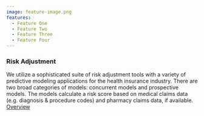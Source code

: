 ```yaml
---
image: feature-image.png
features:
  - Feature One
  - Feature Two
  - Feature Three
  - Feature Four
---
```


### Risk Adjustment

We utilize a sophisticated suite of risk adjustment tools with a variety of predictive modeling applications for the health insurance industry. There are two broad categories of models: concurrent models and prospective models. The models calculate a risk score based on medical claims data (e.g. diagnosis & procedure codes) and pharmacy claims data, if available.
[Overview]

[Overview]: http://google.com

